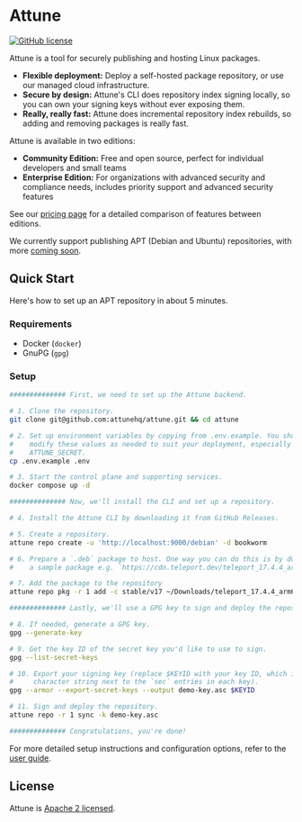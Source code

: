 # Attune
[![GitHub license](https://img.shields.io/badge/license-MIT-blue.svg)](https://github.com/attunehq/attune/blob/main/LICENSE)

Attune is a tool for securely publishing and hosting Linux packages.

- **Flexible deployment:** Deploy a self-hosted package repository, or use our managed cloud infrastructure.
- **Secure by design:** Attune's CLI does repository index signing locally, so you can own your signing keys without ever exposing them.
- **Really, really fast:** Attune does incremental repository index rebuilds, so adding and removing packages is really fast.

Attune is available in two editions:
- **Community Edition:** Free and open source, perfect for individual developers and small teams
- **Enterprise Edition:** For organizations with advanced security and compliance needs, includes priority support and advanced security features

See our [pricing page](https://www.attunehq.com/pricing) for a detailed comparison of features between editions.

We currently support publishing APT (Debian and Ubuntu) repositories, with more [coming soon](https://attunehq.com).

## Quick Start

Here's how to set up an APT repository in about 5 minutes.

### Requirements

- Docker (`docker`)
- GnuPG (`gpg`)

### Setup

```bash
############## First, we need to set up the Attune backend.

# 1. Clone the repository.
git clone git@github.com:attunehq/attune.git && cd attune

# 2. Set up environment variables by copying from .env.example. You should
#    modify these values as needed to suit your deployment, especially
#    ATTUNE_SECRET.
cp .env.example .env

# 3. Start the control plane and supporting services.
docker compose up -d

############## Now, we'll install the CLI and set up a repository.

# 4. Install the Attune CLI by downloading it from GitHub Releases.

# 5. Create a repository.
attune repo create -u 'http://localhost:9000/debian' -d bookworm

# 6. Prepare a `.deb` package to host. One way you can do this is by downloading
#    a sample package e.g. `https://cdn.teleport.dev/teleport_17.4.4_arm64.deb`.

# 7. Add the package to the repository
attune repo pkg -r 1 add -c stable/v17 ~/Downloads/teleport_17.4.4_arm64.deb

############## Lastly, we'll use a GPG key to sign and deploy the repository.

# 8. If needed, generate a GPG key.
gpg --generate-key

# 9. Get the key ID of the secret key you'd like to use to sign.
gpg --list-secret-keys

# 10. Export your signing key (replace $KEYID with your key ID, which is the 40
#     character string next to the `sec` entries in each key).
gpg --armor --export-secret-keys --output demo-key.asc $KEYID

# 11. Sign and deploy the repository.
attune repo -r 1 sync -k demo-key.asc

############## Congratulations, you're done!
```

For more detailed setup instructions and configuration options, refer to the [user guide](./docs/user-guide/README.md).

## License

Attune is [Apache 2 licensed](./LICENSE).
